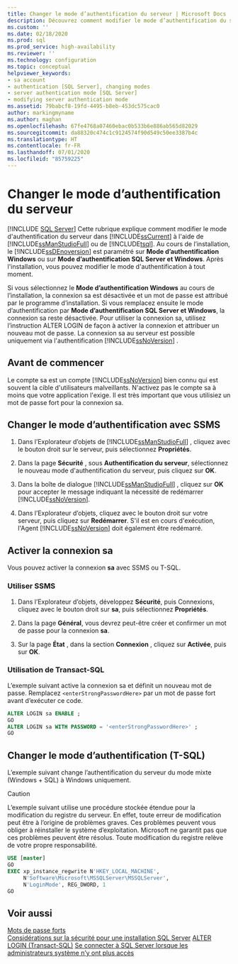 ```yaml
---
title: Changer le mode d’authentification du serveur | Microsoft Docs
description: Découvrez comment modifier le mode d’authentification du serveur dans SQL Server. Vous pouvez utiliser SQL Server Management Studio ou Transact-SQL pour effectuer cette tâche.
ms.custom: ''
ms.date: 02/18/2020
ms.prod: sql
ms.prod_service: high-availability
ms.reviewer: ''
ms.technology: configuration
ms.topic: conceptual
helpviewer_keywords:
- sa account
- authentication [SQL Server], changing modes
- server authentication mode [SQL Server]
- modifying server authentication mode
ms.assetid: 79babcf8-19fd-4495-b8eb-453dc575cac0
author: markingmyname
ms.author: maghan
ms.openlocfilehash: 67fe4768a07460ebac0b533b6e886ab565d82029
ms.sourcegitcommit: da88320c474c1c9124574f90d549c50ee3387b4c
ms.translationtype: HT
ms.contentlocale: fr-FR
ms.lasthandoff: 07/01/2020
ms.locfileid: "85759225"
---
```

# <a name="change-server-authentication-mode"></a>Changer le mode d’authentification du serveur

 [!INCLUDE [SQL Server](../../includes/applies-to-version/sqlserver.md)]
Cette rubrique explique comment modifier le mode d'authentification du serveur dans [!INCLUDE[ssCurrent](../../includes/sscurrent-md.md)] à l'aide de [!INCLUDE[ssManStudioFull](../../includes/ssmanstudiofull-md.md)] ou de [!INCLUDE[tsql](../../includes/tsql-md.md)]. Au cours de l’installation, le [!INCLUDE[ssDEnoversion](../../includes/ssdenoversion-md.md)] est paramétré sur **Mode d’authentification Windows** ou sur **Mode d’authentification SQL Server et Windows**. Après l'installation, vous pouvez modifier le mode d'authentification à tout moment.

Si vous sélectionnez le **Mode d’authentification Windows** au cours de l’installation, la connexion sa est désactivée et un mot de passe est attribué par le programme d’installation. Si vous remplacez ensuite le mode d’authentification par **Mode d’authentification SQL Server et Windows**, la connexion sa reste désactivée. Pour utiliser la connexion sa, utilisez l’instruction ALTER LOGIN de façon à activer la connexion et attribuer un nouveau mot de passe. La connexion sa au serveur est possible uniquement via l'authentification [!INCLUDE[ssNoVersion](../../includes/ssnoversion-md.md)] .

## <a name="before-you-begin"></a>Avant de commencer

Le compte sa est un compte [!INCLUDE[ssNoVersion](../../includes/ssnoversion-md.md)] bien connu qui est souvent la cible d'utilisateurs malveillants. N'activez pas le compte sa à moins que votre application l'exige. Il est très important que vous utilisiez un mot de passe fort pour la connexion sa.

## <a name="change-authentication-mode-with-ssms"></a>Changer le mode d’authentification avec SSMS

1. Dans l’Explorateur d’objets de [!INCLUDE[ssManStudioFull](../../includes/ssmanstudiofull-md.md)] , cliquez avec le bouton droit sur le serveur, puis sélectionnez **Propriétés**.

2. Dans la page **Sécurité** , sous **Authentification du serveur**, sélectionnez le nouveau mode d'authentification du serveur, puis cliquez sur **OK**.

3. Dans la boîte de dialogue [!INCLUDE[ssManStudioFull](../../includes/ssmanstudiofull-md.md)] , cliquez sur **OK** pour accepter le message indiquant la nécessité de redémarrer [!INCLUDE[ssNoVersion](../../includes/ssnoversion-md.md)].

4. Dans l’Explorateur d’objets, cliquez avec le bouton droit sur votre serveur, puis cliquez sur **Redémarrer**. S'il est en cours d'exécution, l'Agent [!INCLUDE[ssNoVersion](../../includes/ssnoversion-md.md)] doit également être redémarré.

## <a name="enable-sa-login"></a>Activer la connexion sa

Vous pouvez activer la connexion **sa** avec SSMS ou T-SQL.

### <a name="use-ssms"></a>Utiliser SSMS

1. Dans l’Explorateur d’objets, développez **Sécurité**, puis Connexions, cliquez avec le bouton droit sur **sa**, puis sélectionnez **Propriétés**.

2. Dans la page **Général**, vous devrez peut-être créer et confirmer un mot de passe pour la connexion **sa**.

3. Sur la page **État** , dans la section **Connexion** , cliquez sur **Activée**, puis sur **OK**.

### <a name="using-transact-sql"></a>Utilisation de Transact-SQL

L’exemple suivant active la connexion sa et définit un nouveau mot de passe. Remplacez `<enterStrongPasswordHere>` par un mot de passe fort avant d’exécuter ce code.

```sql  
ALTER LOGIN sa ENABLE ;  
GO  
ALTER LOGIN sa WITH PASSWORD = '<enterStrongPasswordHere>' ;  
GO  
```

## <a name="change-authentication-mode-t-sql"></a>Changer le mode d’authentification (T-SQL)

L’exemple suivant change l’authentification du serveur du mode mixte (Windows + SQL) à Windows uniquement.

> [!CAUTION]
> L’exemple suivant utilise une procédure stockée étendue pour la modification du registre du serveur. En effet, toute erreur de modification peut être à l’origine de problèmes graves. Ces problèmes peuvent vous obliger à réinstaller le système d’exploitation. Microsoft ne garantit pas que ces problèmes peuvent être résolus. Toute modification du registre relève de votre propre responsabilité.

```sql
USE [master]
GO
EXEC xp_instance_regwrite N'HKEY_LOCAL_MACHINE', 
     N'Software\Microsoft\MSSQLServer\MSSQLServer',
     N'LoginMode', REG_DWORD, 1
GO
```

## <a name="see-also"></a>Voir aussi

 [Mots de passe forts](../../relational-databases/security/strong-passwords.md)   
 [Considérations sur la sécurité pour une installation SQL Server](../../sql-server/install/security-considerations-for-a-sql-server-installation.md) [ALTER LOGIN &#40;Transact-SQL&#41;](../../t-sql/statements/alter-login-transact-sql.md) [Se connecter à SQL Server lorsque les administrateurs système n’y ont plus accès](../../database-engine/configure-windows/connect-to-sql-server-when-system-administrators-are-locked-out.md)
